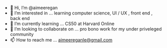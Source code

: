 - 👋 Hi, I’m @aimeeregan
- 👀 I’m interested in ... learning computer science, UI / UX , front end , back end
- 🌱 I’m currently learning ... CS50 at Harvard Online
- 💞️ I’m looking to collaborate on ... pro bono work for my under priveleged community 
- 📫 How to reach me ... aimeereganle@gmail.com

<!---
aimeeregan/aimeeregan is a ✨ special ✨ repository because its `README.md` (this file) appears on your GitHub profile.
You can click the Preview link to take a look at your changes.
--->
